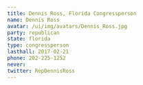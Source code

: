 ```yaml
---
title: Dennis Ross, Florida Congressperson
name: Dennis Ross
avatar: /ui/img/avatars/Dennis_Ross.jpg
party: republican
state: florida
type: congressperson
lasthall: 2017-02-21
phone: 202-225-1252
never: 
twitter: RepDennisRoss
---
```

